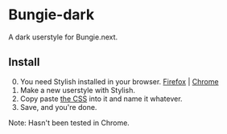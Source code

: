 Bungie-dark
===========

A dark userstyle for Bungie.next.

## Install
0. You need Stylish installed in your browser. [Firefox](https://addons.mozilla.org/en-US/firefox/addon/stylish/) | [Chrome](https://chrome.google.com/webstore/detail/stylish/fjnbnpbmkenffdnngjfgmeleoegfcffe?hl=en)
1. Make a new userstyle with Stylish.
2. Copy paste [the CSS](https://raw.github.com/Shou-/Bungie-dark/master/Bungie-dark.css) into it and name it whatever.
3. Save, and you're done.

Note: Hasn't been tested in Chrome.
